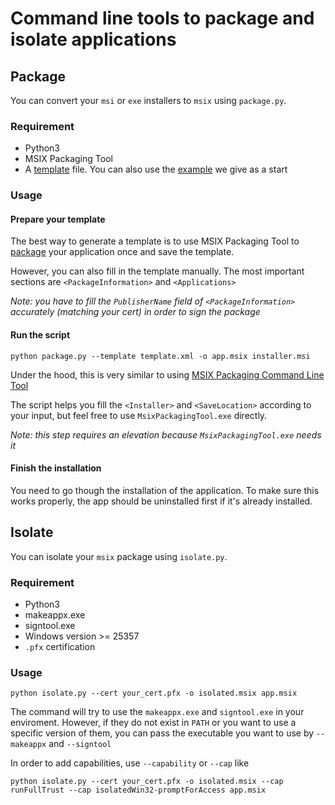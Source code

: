 # Command line tools to package and isolate applications

## Package

You can convert your `msi` or `exe` installers to `msix` using `package.py`.

### Requirement

* Python3
* MSIX Packaging Tool
* A [template](https://learn.microsoft.com/en-us/windows/msix/packaging-tool/generate-template-file) file.
  You can also use the [example](./template.xml) we give as a start

### Usage

#### Prepare your template

The best way to generate a template is to use MSIX Packaging Tool to [package](../../docs/packaging/msix-packaging-tool.md#win32---msix)
your application once and save the template.

However, you can also fill in the template manually. The most important sections are `<PackageInformation>` and `<Applications>`

*Note: you have to fill the `PublisherName` field of `<PackageInformation>` accurately (matching your cert) in order to sign the package*

#### Run the script

```
python package.py --template template.xml -o app.msix installer.msi 
```

Under the hood, this is very similar to using
[MSIX Packaging Command Line Tool](https://learn.microsoft.com/en-us/windows/msix/packaging-tool/package-conversion-command-line)

The script helps you fill the `<Installer>` and `<SaveLocation>` according to your input, but feel free to use `MsixPackagingTool.exe`
directly.

*Note: this step requires an elevation because `MsixPackagingTool.exe` needs it*

#### Finish the installation

You need to go though the installation of the application. To make sure this works properly, the app should be uninstalled first
if it's already installed.

## Isolate

You can isolate your `msix` package using `isolate.py`.

### Requirement

* Python3
* makeappx.exe
* signtool.exe
* Windows version >= 25357
* `.pfx` certification

### Usage

```
python isolate.py --cert your_cert.pfx -o isolated.msix app.msix
```

The command will try to use the `makeappx.exe` and `signtool.exe` in your enviroment. However, if they do not exist in `PATH`
or you want to use a specific version of them, you can pass the executable you want to use by `--makeappx` and `--signtool`

In order to add capabilities, use `--capability` or `--cap` like

```
python isolate.py --cert your_cert.pfx -o isolated.msix --cap runFullTrust --cap isolatedWin32-promptForAccess app.msix
```